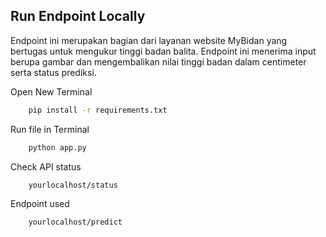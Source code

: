 ## Run Endpoint Locally
Endpoint ini merupakan bagian dari layanan website MyBidan yang bertugas untuk mengukur tinggi badan balita. Endpoint ini menerima input berupa gambar dan mengembalikan nilai tinggi badan dalam centimeter serta status prediksi.

Open New Terminal
```bash
    pip install -r requirements.txt
```
Run file in Terminal
```bash
    python app.py
```
Check API status
```bash
    yourlocalhost/status
```
Endpoint used 
```bash
    yourlocalhost/predict
```
